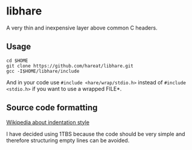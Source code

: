 # libhare

A very thin and inexpensive layer above common C headers.

## Usage

    cd $HOME
    git clone https://github.com/hareat/libhare.git
    gcc -I$HOME/libhare/include

And in your code use `#include <hare/wrap/stdio.h>` instead of `#include <stdio.h>`
if you want to use a wrapped FILE*.

## Source code formatting

[Wikipedia about indentation style](https://en.wikipedia.org/wiki/Indentation_style)

I have decided using 1TBS because the code should be very simple and therefore
structuring empty lines can be avoided.
